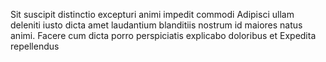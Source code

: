 Sit suscipit distinctio excepturi animi impedit commodi Adipisci ullam deleniti iusto dicta amet laudantium blanditiis nostrum id maiores natus animi. Facere cum dicta porro perspiciatis explicabo doloribus et Expedita repellendus
